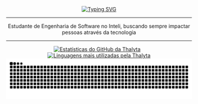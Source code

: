 <div align="center">
  <a href="https://git.io/typing-svg">
    <img src="https://readme-typing-svg.demolab.com?font=Fira+Code&weight=500&size=22&pause=1000&color=FF00F6&center=true&vCenter=true&random=false&width=524&lines=%E2%8A%B9+Welcome+to+my+profile!+%CB%99%E1%B5%95%CB%99+%E2%8A%B9+" alt="Typing SVG">
  </a>
</div>

---

<p align="center">Estudante de Engenharia de Software no Inteli, buscando sempre impactar pessoas através da tecnologia</p>

---

<div align="center">
  <a href="https://www.linkedin.com/in/thalyta-viana/" target="_blank">
    <img height="150em" style="margin-right: 10px;" src="https://github-readme-stats.vercel.app/api?username=thalytaviana&hide=stars,prs&show_icons=true&theme=jolly" alt="Estatísticas do GitHub da Thalyta"/>
  </a>
  <a href="https://github.com/thalytaviana" target="_blank">
    <img height="150em" src="https://github-readme-stats.vercel.app/api/top-langs/?username=thalytaviana&theme=jolly&layout=compact" alt="Linguagens mais utilizadas pela Thalyta"/>
  </a>
</div>

<div align="center">
  <img src="https://github.com/thalytaviana/thalytaviana/blob/output/github-contribution-grid-snake.svg" alt="Snake animation"/>
</div>

